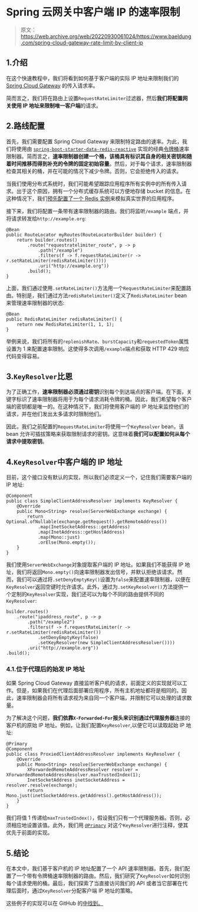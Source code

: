 # Spring 云网关中客户端 IP 的速率限制

> 原文：<https://web.archive.org/web/20220930061024/https://www.baeldung.com/spring-cloud-gateway-rate-limit-by-client-ip>

## 1.介绍

在这个快速教程中，我们将看到如何基于客户端的实际 IP 地址来限制我们的 [Spring Cloud Gateway](/web/20221209212526/https://www.baeldung.com/spring-cloud-gateway) 的传入请求率。

简而言之，我们将在路由上设置`RequestRateLimiter`过滤器，然后**我们将配置网关使用 IP 地址来限制唯一客户端**的请求。

## 2.路线配置

首先，我们需要配置 Spring Cloud Gateway 来限制特定路由的速率。为此，我们将使用由 [`spring-boot-starter-data-redis-reactive`](/web/20221209212526/https://www.baeldung.com/spring-data-redis-reactive) 实现的经典[令牌桶](https://web.archive.org/web/20221209212526/https://en.wikipedia.org/wiki/Token_bucket)速率限制器。简而言之，**速率限制器创建一个桶，该桶具有标识其自身的相关密钥和随着时间推移而得到补充的令牌的固定初始容量**。然后，对于每个请求，速率限制器检查其相关的桶，并在可能的情况下减少令牌。否则，它会拒绝传入的请求。

当我们使用分布式系统时，我们可能希望跟踪应用程序所有实例中的所有传入请求。出于这个原因，拥有一个分布式缓存系统可以方便地存储 bucket 的信息。在这种情况下，我们[预先配置了一个 Redis 实例](/web/20221209212526/https://www.baeldung.com/spring-data-redis-properties)来模拟真实世界的应用程序。

接下来，我们将配置一条带有速率限制器的路由。我们将监听`/example` 端点，并将请求转发给`http://example.org`:

```
@Bean
public RouteLocator myRoutes(RouteLocatorBuilder builder) {
    return builder.routes()
        .route("requestratelimiter_route", p -> p
            .path("/example")
            .filters(f -> f.requestRateLimiter(r -> r.setRateLimiter(redisRateLimiter())))
            .uri("http://example.org"))
        .build();
}
```

上面，我们通过使用`.setRateLimiter()`方法用一个`RequestRateLimiter`来配置路由。特别是，我们通过方法`redisRatelimiter()`定义了`RedisRateLimiter` bean 来管理速率限制器的状态:

```
@Bean
public RedisRateLimiter redisRateLimiter() {
    return new RedisRateLimiter(1, 1, 1);
}
```

举例来说，我们将所有的`replenishRate`、`burstCapacity`和`requestedToken`属性设置为 1 来配置速率限制。这使得多次调用`/example`端点和获取 HTTP 429 响应代码变得容易。

## 3.`KeyResolver`比恩

为了正确工作，**速率限制器必须通过密钥**识别每个到达端点的客户端。在下面，关键字标识了速率限制器将用于为每个请求消耗令牌的桶。因此，我们希望每个客户端的密钥都是唯一的。在这种情况下，我们将使用客户端的 IP 地址来监控他们的请求，并在他们发出太多请求时限制他们。

因此，我们之前配置的`RequestRateLimiter`将使用一个`KeyResolver` bean，该 bean 允许可插拔策略来获取限制请求的密钥。这意味着**我们可以配置如何从每个请求中提取密钥**。

## 4.`KeyResolver`中客户端的 IP 地址

目前，这个接口没有默认的实现，所以我们必须定义一个，记住我们需要客户端的 IP 地址:

```
@Component
public class SimpleClientAddressResolver implements KeyResolver {
    @Override
    public Mono<String> resolve(ServerWebExchange exchange) {
        return Optional.ofNullable(exchange.getRequest().getRemoteAddress())
            .map(InetSocketAddress::getAddress)
            .map(InetAddress::getHostAddress)
            .map(Mono::just)
            .orElse(Mono.empty());
    }
}
```

我们使用`ServerWebExchange`对象提取客户端的 IP 地址。如果我们不能获得 IP 地址，我们将返回`Mono.empty()`向速率限制器发出信号，并默认拒绝该请求。然而，我们可以通过将`.setDenyEmptyKey()`设置为`false`来配置速率限制器，以便在`KeyResolver`返回空键时允许请求。此外，通过为`.setKeyResolver()`方法提供一个定制的`KeyResolver`实现，我们还可以为每个不同的路由提供不同的`KeyResolver`:

```
builder.routes()
    .route("ipaddress_route", p -> p
        .path("/example2")
        .filters(f -> f.requestRateLimiter(r -> r.setRateLimiter(redisRateLimiter())
            .setDenyEmptyKey(false)
            .setKeyResolver(new SimpleClientAddressResolver())))
        .uri("http://example.org"))
.build();
```

### 4.1.位于代理后的始发 IP 地址

如果 Spring Cloud Gateway 直接监听客户机的请求，前面定义的实现就可以工作。但是，如果我们在代理后面部署应用程序，所有主机地址都将是相同的。因此，速率限制器会将所有请求视为来自同一个客户端，并限制它可以处理的请求数量。

为了解决这个问题，**我们依靠`X-Forwarded-For`报头来识别通过代理服务器**连接的客户机的原始 IP 地址。例如，让我们配置`KeyResolver`,以便它可以读取起始 IP 地址:

```
@Primary
@Component
public class ProxiedClientAddressResolver implements KeyResolver {
    @Override
    public Mono<String> resolve(ServerWebExchange exchange) {
        XForwardedRemoteAddressResolver resolver = XForwardedRemoteAddressResolver.maxTrustedIndex(1);
        InetSocketAddress inetSocketAddress = resolver.resolve(exchange);
        return Mono.just(inetSocketAddress.getAddress().getHostAddress());
    }
}
```

我们将值 1 传递给`maxTrustedIndex()`，假设我们只有一个代理服务器。否则，必须相应地设置该值。此外，我们用 [`@Primary`](/web/20221209212526/https://www.baeldung.com/spring-primary) 对这个`KeyResolver`进行注释，使其优先于前面的实现。

## 5.结论

在本文中，我们基于客户机的 IP 地址配置了一个 API 速率限制器。首先，我们配置了一个带有令牌桶速率限制器的路由。然后，我们研究了`KeyResolver`如何识别每个请求使用的桶。最后，我们探索了当直接访问我们的 API 或者当它部署在代理后面时，通过`KeyResolver`分配客户端 IP 地址的策略。

这些例子的实现可以在 GitHub 的[中找到。](https://web.archive.org/web/20221209212526/https://github.com/eugenp/tutorials/tree/master/spring-cloud-modules/spring-cloud-gateway)